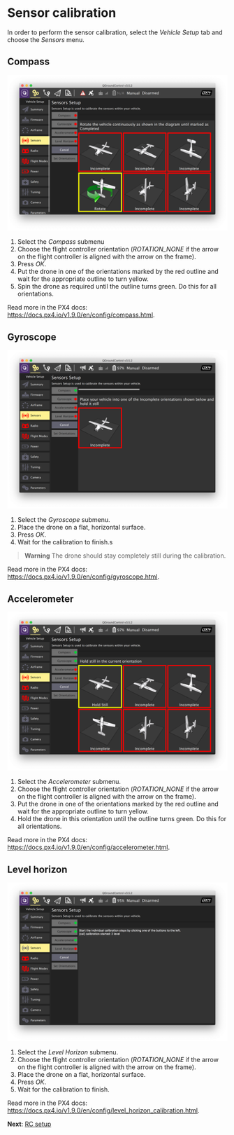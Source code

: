 # Sensor calibration

In order to perform the sensor calibration, select the *Vehicle Setup* tab and choose the *Sensors* menu.

## Compass

<img src="../assets/qgc-cal-compass.png" alt="QGroundControl compass calibration" class="zoom">

1. Select the *Compass* submenu
2. Choose the flight controller orientation (*ROTATION_NONE* if the arrow on the flight controller is aligned with the arrow on the frame).
3. Press *OK*.
4. Put the drone in one of the orientations marked by the red outline and wait for the appropriate outline to turn yellow.
5. Spin the drone as required until the outline turns green. Do this for all orientations.

Read more in the PX4 docs: https://docs.px4.io/v1.9.0/en/config/compass.html.

## Gyroscope

<img src="../assets/qgc-cal-gyro.png" alt="QGroundControl gyroscope calibration" class="zoom">

1. Select the *Gyroscope* submenu.
2. Place the drone on a flat, horizontal surface.
3. Press *OK*.
4. Wait for the calibration to finish.s

> **Warning** The drone should stay completely still during the calibration.

Read more in the PX4 docs: https://docs.px4.io/v1.9.0/en/config/gyroscope.html.

## Accelerometer

<img src="../assets/qgc-cal-acc.png" alt="QGroundControl accelerometer calibration" class="zoom">

1. Select the *Accelerometer* submenu.
2. Choose the flight controller orientation (*ROTATION_NONE* if the arrow on the flight controller is aligned with the arrow on the frame).
3. Put the drone in one of the orientations marked by the red outline and wait for the appropriate outline to turn yellow.
4. Hold the drone in this orientation until the outline turns green. Do this for all orientations.

Read more in the PX4 docs: https://docs.px4.io/v1.9.0/en/config/accelerometer.html.

## Level horizon

<img src="../assets/qgc-cal-level.png" alt="QGroundControl level horizon calibration" class="zoom">

1. Select the *Level Horizon* submenu.
2. Choose the flight controller orientation (*ROTATION_NONE* if the arrow on the flight controller is aligned with the arrow on the frame).
3. Place the drone on a flat, horizontal surface.
4. Press *OK*.
5. Wait for the calibration to finish.

Read more in the PX4 docs: https://docs.px4.io/v1.9.0/en/config/level_horizon_calibration.html.

**Next**: [RC setup](radio.md)
